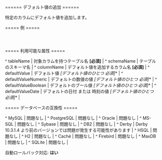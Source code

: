====== デフォルト値の追加 ======

特定のカラムにデフォルト値を追加します。

===== 例 =====

<code xml>
<addDefaultValue tableName="file"
    columnName="fileName"
    defaultValue="New File"/>
</code>

===== 利用可能な属性 =====

^ tableName  | 対象カラムを持つテーブル名 **[必須]**  | 
^ schemaName  | テーブルのスキーマ名  | 
^ columnName  | デフォルト値を追加するカラム名 **[必須]**  | 
^ defaultValue  | デフォルト値 **[デフォルト値のひとつ* 必須]**  | 
^ defaultValueNumeric  | デフォルトの数値の値 **[デフォルト値のひとつ* 必須]**  | 
^ defaultValueBoolean  | デフォルトのブール値 **[デフォルト値のひとつ* 必須]**  | 
^ defaultValueDate  | デフォルトの日付 または 時刻の値 **[デフォルト値のひとつ* 必須]**  | 


===== データベースの互換性 =====

^ MySQL  | 問題なし  | 
^ PostgreSQL  | 問題なし  | 
^ Oracle  | 問題なし  | 
^ MS-SQL  | 問題なし  | 
^ Sybase  | 問題なし  | 
^ DB2  | 問題なし  | 
^ Derby  | Derby 10.3.1.4 より前のバージョンでは問題が発生する可能性があります  | 
^ HSQL  | 問題なし  | 
^ H2  | 問題なし  | 
^ Caché  | 問題なし  | 
^ Firebird  | 問題なし  | 
^ MaxDB  | 問題なし  | 
^ SQLite  | 問題なし  |

自動ロールバック対応: **はい**
